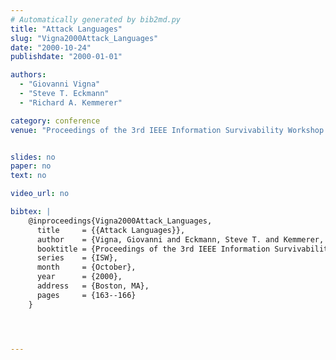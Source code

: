 ```yaml
---
# Automatically generated by bib2md.py
title: "Attack Languages"
slug: "Vigna2000Attack_Languages"
date: "2000-10-24"
publishdate: "2000-01-01"

authors:
  - "Giovanni Vigna"
  - "Steve T. Eckmann"
  - "Richard A. Kemmerer"

category: conference
venue: "Proceedings of the 3rd IEEE Information Survivability Workshop (ISW)"


slides: no
paper: no
text: no

video_url: no

bibtex: |
    @inproceedings{Vigna2000Attack_Languages,
      title     = {{Attack Languages}},
      author    = {Vigna, Giovanni and Eckmann, Steve T. and Kemmerer, Richard A.},
      booktitle = {Proceedings of the 3rd IEEE Information Survivability Workshop},
      series    = {ISW},
      month     = {October},
      year      = {2000},
      address   = {Boston, MA},
      pages     = {163--166}
    }




---
```


